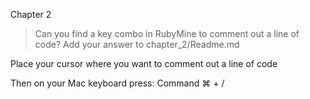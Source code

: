 Chapter 2

> Can you find a key combo in RubyMine to comment out a line of code? Add your answer to chapter_2/Readme.md

Place your cursor where you want to comment out a line of code

Then on your Mac keyboard press:  Command ⌘ + / 
